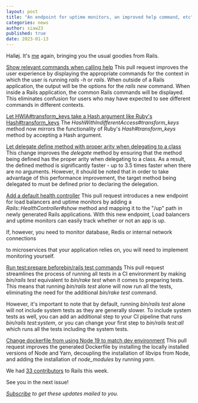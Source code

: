 ```yaml
---
layout: post
title: "An endpoint for uptime monitors, an improved help command, etc"
categories: news
author: siaw23
published: true
date: 2023-01-13
---
```


Halløj. It's [me](https://manny.codes/about/) again, bringing you the usual goodies from Rails.

[Show relevant commands when calling help](https://github.com/rails/rails/pull/46164)
This pull request improves the user experience by displaying the appropriate commands for the context in which the user is running _rails -h_ or _rails_. When outside of a Rails application, the output will be the options for the _rails new_ command. When inside a Rails application, the common Rails commands will be displayed. This eliminates confusion for users who may have expected to see different commands in different contexts.

[Let HWIA#transform\_keys take a Hash argument like Ruby's Hash#transform\_keys](https://github.com/rails/rails/pull/46846)
The _HashWithIndifferentAccess#transform\_keys_ method now mirrors the functionality of Ruby's _Hash#transform\_keys_ method by accepting a Hash argument.

[Let delegate define method with proper arity when delegating to a class](https://github.com/rails/rails/pull/46875)
This change improves the _delegate_ method by ensuring that the method being defined has the proper arity when delegating to a class. As a result, the defined method is significantly faster - up to 3.5 times faster when there are no arguments. However, it should be noted that in order to take advantage of this performance improvement, the target method being delegated to must be defined prior to declaring the delegation.

[Add a default health controller](https://github.com/rails/rails/pull/46936)
This pull request introduces a new endpoint for load balancers and uptime monitors by adding a _Rails::HealthController#show_ method and mapping it to the "/up" path in newly generated Rails applications. With this new endpoint, Load balancers and uptime monitors can easily track whether or not an app is up.&nbsp;

If, however, you need to monitor database, Redis or internal network connections

to microservices that your application relies on, you will need to implement monitoring yourself.


[Run test:prepare beforebin/rails test commands](https://github.com/rails/rails/pull/46664)
This pull request streamlines the process of running all tests in a CI environment by making _bin/rails_ _test_ equivalent to _bin/rake test_ when it comes to preparing tests. This means that running _bin/rails_ _test_ alone will now run all the tests, eliminating the need for the additional _bin/rake test_ command.

However, it's important to note that by default, running _bin/rails test_ alone will not include system tests as they are generally slower. To include system tests as well, you can add an additional step to your CI pipeline that runs _bin/rails test:system_, or you can change your first step to _bin/rails test:all_ which runs all the tests including the system tests.

[Change dockerfile from using Node 19 to match dev environment](https://github.com/rails/rails/pull/46794)
This pull request improves the generated Dockerfile by installing the locally installed versions of Node and Yarn, decoupling the installation of libvips from Node, and adding the installation of _node\_modules_ by running _yarn_.

We had [33 contributors](https://contributors.rubyonrails.org/contributors/in-time-window/20230107-20230113) to Rails this week.

See you in the next issue!



<p><i><a href="https://world.hey.com/this.week.in.rails">Subscribe</a> to get these updates mailed to you.</i></p>
